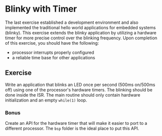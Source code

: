 # Blinky with Timer

The last exercise established a development environment and also implemented the
traditional hello world applications for embedded systems (blinky). This
exercise extends the blinky application by utilizing a hardware timer for more
precise control over the blinking frequency. Upon completion of this exercise,
you should have the following:

- processor interrupts properly configured
- a reliable time base for other applications

## Exercise

Write an application that blinks an LED once per second (500ms on/500ms off)
using one of the processor's hardware timers. The blinking should be done inside
the ISR. The main routine should only contain hardware initialization and an
empty `while(1)` loop.

### Bonus

Create an API for the hardware timer that will make it easier to port to a
different processor. The `bsp` folder is the ideal place to put this API.
